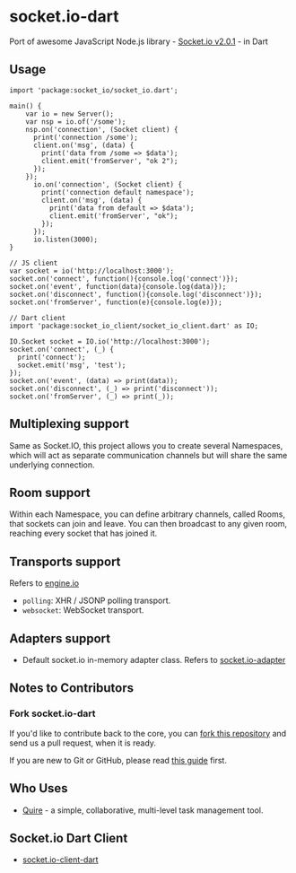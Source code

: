 # socket.io-dart

Port of awesome JavaScript Node.js library - [Socket.io v2.0.1](https://github.com/socketio/socket.io) - in Dart

## Usage


    import 'package:socket_io/socket_io.dart';

    main() {
        var io = new Server();
        var nsp = io.of('/some');
        nsp.on('connection', (Socket client) {
          print('connection /some');
          client.on('msg', (data) {
            print('data from /some => $data');
            client.emit('fromServer', "ok 2");
          });
        });
          io.on('connection', (Socket client) {
            print('connection default namespace');
            client.on('msg', (data) {
              print('data from default => $data');
              client.emit('fromServer', "ok");
            });
          });
          io.listen(3000);
    }

    // JS client
    var socket = io('http://localhost:3000');
    socket.on('connect', function(){console.log('connect')});
    socket.on('event', function(data){console.log(data)});
    socket.on('disconnect', function(){console.log('disconnect')});
    socket.on('fromServer', function(e){console.log(e)});

    // Dart client
    import 'package:socket_io_client/socket_io_client.dart' as IO;

    IO.Socket socket = IO.io('http://localhost:3000');
    socket.on('connect', (_) {
      print('connect');
      socket.emit('msg', 'test');
    });
    socket.on('event', (data) => print(data));
    socket.on('disconnect', (_) => print('disconnect'));
    socket.on('fromServer', (_) => print(_));

## Multiplexing support

Same as Socket.IO, this project allows you to create several Namespaces, which will act as separate communication channels but will share the same underlying connection.

## Room support

Within each Namespace, you can define arbitrary channels, called Rooms, that sockets can join and leave. You can then broadcast to any given room, reaching every socket that has joined it.

## Transports support
 Refers to [engine.io](https://github.com/socketio/engine.io)

- `polling`: XHR / JSONP polling transport.
- `websocket`: WebSocket transport.

## Adapters support

*  Default socket.io in-memory adapter class. Refers to [socket.io-adapter](https://github.com/socketio/socket.io-adapter)

## Notes to Contributors

### Fork socket.io-dart

If you'd like to contribute back to the core, you can [fork this repository](https://help.github.com/articles/fork-a-repo) and send us a pull request, when it is ready.

If you are new to Git or GitHub, please read [this guide](https://help.github.com/) first.

## Who Uses

* [Quire](https://quire.io) - a simple, collaborative, multi-level task management tool.

## Socket.io Dart Client

* [socket.io-client-dart](https://github.com/rikulo/socket.io-client-dart)